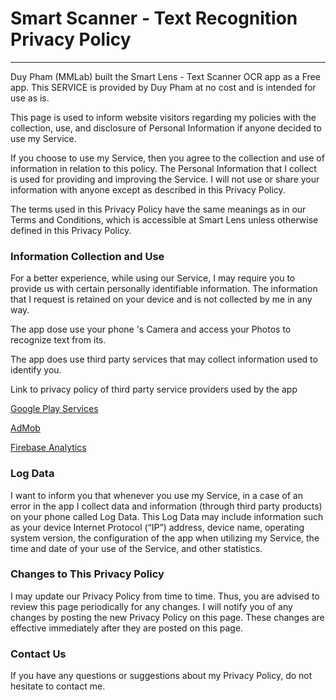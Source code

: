 # Smart Scanner - Text Recognition Privacy Policy
----

Duy Pham (MMLab) built the Smart Lens - Text Scanner OCR app as a Free app. This SERVICE is provided by Duy Pham at no cost and is intended for use as is.

This page is used to inform website visitors regarding my policies with the collection, use, and disclosure of Personal Information if anyone decided to use my Service.

If you choose to use my Service, then you agree to the collection and use of information in relation to this policy. The Personal Information that I collect is used for providing and improving the Service. I will not use or share your information with anyone except as described in this Privacy Policy.

The terms used in this Privacy Policy have the same meanings as in our Terms and Conditions, which is accessible at Smart Lens unless otherwise defined in this Privacy Policy.

### Information Collection and Use

For a better experience, while using our Service, I may require you to provide us with certain personally identifiable information. The information that I request is retained on your device and is not collected by me in any way.

The app dose use your phone 's Camera and access your Photos to recognize text from its.

The app does use third party services that may collect information used to identify you.

Link to privacy policy of third party service providers used by the app

[Google Play Services][1]

[AdMob][2]

[Firebase Analytics][3]

### Log Data

I want to inform you that whenever you use my Service, in a case of an error in the app I collect data and information (through third party products) on your phone called Log Data. This Log Data may include information such as your device Internet Protocol (“IP”) address, device name, operating system version, the configuration of the app when utilizing my Service, the time and date of your use of the Service, and other statistics.

### Changes to This Privacy Policy

I may update our Privacy Policy from time to time. Thus, you are advised to review this page periodically for any changes. I will notify you of any changes by posting the new Privacy Policy on this page. These changes are effective immediately after they are posted on this page.

### Contact Us

If you have any questions or suggestions about my Privacy Policy, do not hesitate to contact me.

[1]: https://www.google.com/policies/privacy/
[2]: https://support.google.com/admob/answer/6128543?hl=en
[3]: https://firebase.google.com/policies/analytics
